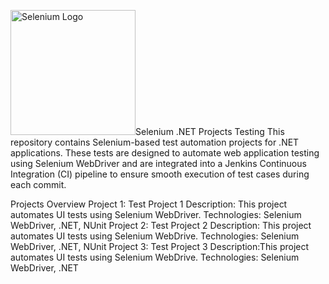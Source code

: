 <img src="https://upload.wikimedia.org/wikipedia/commons/thumb/d/d2/Selenium_Logo.png/800px-Selenium_Logo.png" alt="Selenium Logo" width="200"/>Selenium .NET Projects Testing
This repository contains Selenium-based test automation projects for .NET applications. These tests are designed to automate web application testing using Selenium WebDriver and are integrated into a Jenkins Continuous Integration (CI) pipeline to ensure smooth execution of test cases during each commit.

Projects Overview
Project 1: Test Project 1
Description: This project automates UI tests using Selenium WebDriver.
Technologies: Selenium WebDriver, .NET, NUnit
Project 2: Test Project 2
Description: This project automates UI tests using Selenium WebDrive.
Technologies: Selenium WebDriver, .NET, NUnit
Project 3: Test Project 3
Description:This project automates UI tests using Selenium WebDrive.
Technologies: Selenium WebDriver, .NET
